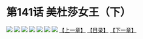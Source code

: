 # 第141话 美杜莎女王（下）
![](https://mhpic.xiaomingtaiji.net/comic/D/斗破苍穹拆分版/141话/1.jpg-zymk.middle.webp)
![](https://mhpic.xiaomingtaiji.net/comic/D/斗破苍穹拆分版/141话/2.jpg-zymk.middle.webp)
![](https://mhpic.xiaomingtaiji.net/comic/D/斗破苍穹拆分版/141话/3.jpg-zymk.middle.webp)
![](https://mhpic.xiaomingtaiji.net/comic/D/斗破苍穹拆分版/141话/4.jpg-zymk.middle.webp)
![](https://mhpic.xiaomingtaiji.net/comic/D/斗破苍穹拆分版/141话/5.jpg-zymk.middle.webp)
![](https://mhpic.xiaomingtaiji.net/comic/D/斗破苍穹拆分版/141话/6.jpg-zymk.middle.webp)
![](https://mhpic.xiaomingtaiji.net/comic/D/斗破苍穹拆分版/141话/7.jpg-zymk.middle.webp)
[【上一章】](./140.md)
[【目录】](./README.md)
[【下一章】](./142.md)
